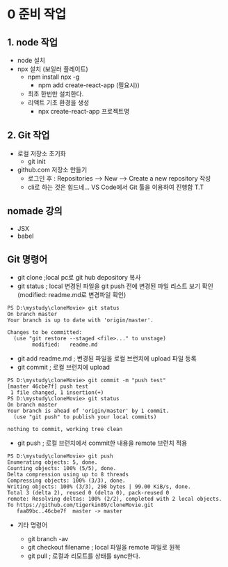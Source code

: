 # 0 준비 작업

## 1. node 작업
- node 설치
- npx 설치 (보일러 플레이트)
  - npm install npx -g
    - npm add create-react-app (필요시))
  - 최초 한번만 설치한다.
  - 리액트 기초 환경을 생성
    - npx create-react-app 프로젝트명

## 2. Git 작업

- 로컬 저장소 초기화
  - git init
- github.com 저장소 만들기
  - 로그인 후 : Repositories --> New --> Create a new repository 작성
  - cli로 하는 것은 힘드네... VS Code에서 Git 툴을 이용하여 진행함 T.T

## nomade 강의

- JSX
- babel

## Git 명령어

- git clone ;local pc로 git hub depository 복사 
- git status ; local 변경된 파일을 git push 전에 변경된 파일 리스트 보기 확인 (modified: readme.md로 변경파일 확인)
```````
PS D:\mystudy\cloneMovie> git status
On branch master
Your branch is up to date with 'origin/master'.

Changes to be committed:
  (use "git restore --staged <file>..." to unstage)
        modified:   readme.md
```````
- git add readme.md ; 변경된 파일을 로컬 브런치에 upload 파일 등록
- git commit ; 로컬 브런치에 upload
````````
PS D:\mystudy\cloneMovie> git commit -m "push test"
[master 46cbe7f] push test
 1 file changed, 1 insertion(+)
PS D:\mystudy\cloneMovie> git status
On branch master
Your branch is ahead of 'origin/master' by 1 commit.
  (use "git push" to publish your local commits)

nothing to commit, working tree clean
`````````
- git push ; 로컬 브런치에서 commit한 내용을  remote 브런치 적용
````````
PS D:\mystudy\cloneMovie> git push
Enumerating objects: 5, done.
Counting objects: 100% (5/5), done.
Delta compression using up to 8 threads
Compressing objects: 100% (3/3), done.
Writing objects: 100% (3/3), 298 bytes | 99.00 KiB/s, done.
Total 3 (delta 2), reused 0 (delta 0), pack-reused 0
remote: Resolving deltas: 100% (2/2), completed with 2 local objects.
To https://github.com/tigerkin89/cloneMovie.git
   faa89bc..46cbe7f  master -> master
``````````

- 기타 명령어
  
  - git branch -av
  - git checkout filename ; local 파일을 remote 파일로 원복
  - git pull ; 로컬과 리모트를 상태를 sync한다.

